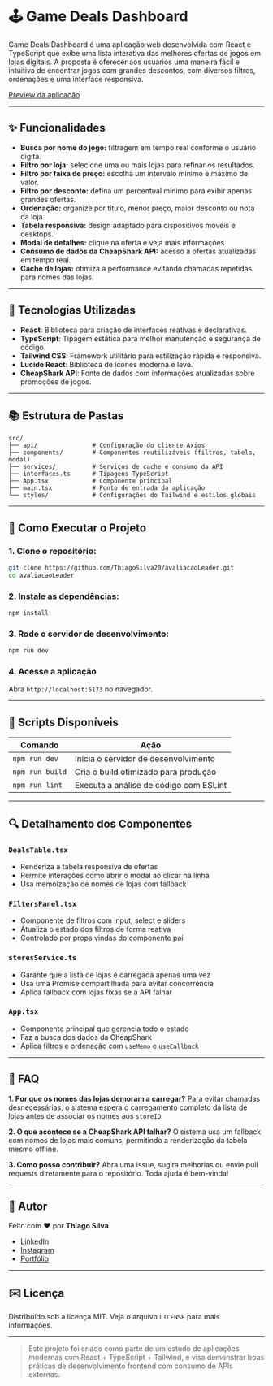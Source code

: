 # 🕹️ Game Deals Dashboard

Game Deals Dashboard é uma aplicação web desenvolvida com React e TypeScript que exibe uma lista interativa das melhores ofertas de jogos em lojas digitais. A proposta é oferecer aos usuários uma maneira fácil e intuitiva de encontrar jogos com grandes descontos, com diversos filtros, ordenações e uma interface responsiva.

[Preview da aplicação](https://avaliacao-leader.vercel.app/)

---

## ✨ Funcionalidades

* **Busca por nome do jogo:** filtragem em tempo real conforme o usuário digita.
* **Filtro por loja:** selecione uma ou mais lojas para refinar os resultados.
* **Filtro por faixa de preço:** escolha um intervalo mínimo e máximo de valor.
* **Filtro por desconto:** defina um percentual mínimo para exibir apenas grandes ofertas.
* **Ordenação:** organize por título, menor preço, maior desconto ou nota da loja.
* **Tabela responsiva:** design adaptado para dispositivos móveis e desktops.
* **Modal de detalhes:** clique na oferta e veja mais informações.
* **Consumo de dados da CheapShark API:** acesso a ofertas atualizadas em tempo real.
* **Cache de lojas:** otimiza a performance evitando chamadas repetidas para nomes das lojas.

---

## 🚀 Tecnologias Utilizadas

* **React**: Biblioteca para criação de interfaces reativas e declarativas.
* **TypeScript**: Tipagem estática para melhor manutenção e segurança de código.
* **Tailwind CSS**: Framework utilitário para estilização rápida e responsiva.
* **Lucide React**: Biblioteca de ícones moderna e leve.
* **CheapShark API**: Fonte de dados com informações atualizadas sobre promoções de jogos.

---

## 📚 Estrutura de Pastas

```
src/
├── api/               # Configuração do cliente Axios
├── components/        # Componentes reutilizáveis (filtros, tabela, modal)
├── services/          # Serviços de cache e consumo da API
├── interfaces.ts      # Tipagens TypeScript
├── App.tsx            # Componente principal
├── main.tsx           # Ponto de entrada da aplicação
└── styles/            # Configurações do Tailwind e estilos globais
```

---

## 🚧 Como Executar o Projeto

### 1. Clone o repositório:

```bash
git clone https://github.com/ThiagoSilva20/avaliacaoLeader.git
cd avaliacaoLeader
```

### 2. Instale as dependências:

```bash
npm install
```

### 3. Rode o servidor de desenvolvimento:

```bash
npm run dev
```

### 4. Acesse a aplicação

Abra `http://localhost:5173` no navegador.

---

## 📃 Scripts Disponíveis

| Comando         | Ação                                   |
| --------------- | -------------------------------------- |
| `npm run dev`   | Inicia o servidor de desenvolvimento   |
| `npm run build` | Cria o build otimizado para produção   |
| `npm run lint`  | Executa a análise de código com ESLint |

---

## 🔍 Detalhamento dos Componentes

### `DealsTable.tsx`

* Renderiza a tabela responsiva de ofertas
* Permite interações como abrir o modal ao clicar na linha
* Usa memoização de nomes de lojas com fallback

### `FiltersPanel.tsx`

* Componente de filtros com input, select e sliders
* Atualiza o estado dos filtros de forma reativa
* Controlado por props vindas do componente pai

### `storesService.ts`

* Garante que a lista de lojas é carregada apenas uma vez
* Usa uma Promise compartilhada para evitar concorrência
* Aplica fallback com lojas fixas se a API falhar

### `App.tsx`

* Componente principal que gerencia todo o estado
* Faz a busca dos dados da CheapShark
* Aplica filtros e ordenação com `useMemo` e `useCallback`

---

## 💬 FAQ

**1. Por que os nomes das lojas demoram a carregar?**
Para evitar chamadas desnecessárias, o sistema espera o carregamento completo da lista de lojas antes de associar os nomes aos `storeID`.

**2. O que acontece se a CheapShark API falhar?**
O sistema usa um fallback com nomes de lojas mais comuns, permitindo a renderização da tabela mesmo offline.

**3. Como posso contribuir?**
Abra uma issue, sugira melhorias ou envie pull requests diretamente para o repositório. Toda ajuda é bem-vinda!

---

## 👔 Autor

Feito com ❤️ por **Thiago Silva**

* [LinkedIn](https://www.linkedin.com/in/thiago-da-silva-machado)
* [Instagram](https://instagram.com/sillva_ty)
* [Portfólio](https://thiagosilva-alpha.vercel.app/)

---

## ✉️ Licença

Distribuído sob a licença MIT. Veja o arquivo `LICENSE` para mais informações.

---

> Este projeto foi criado como parte de um estudo de aplicações modernas com React + TypeScript + Tailwind, e visa demonstrar boas práticas de desenvolvimento frontend com consumo de APIs externas.
